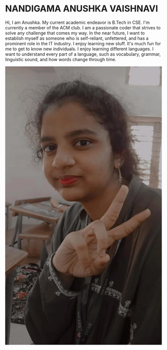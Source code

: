 # NANDIGAMA ANUSHKA VAISHNAVI

Hi,
I am Anushka. 
My current academic endeavor is B.Tech in CSE. I'm currently a member of the ACM club.
I am a passionate coder that strives to solve any challenge that comes my way.
In the near future, I want to establish myself as someone who is self-reliant, unfettered, and has a prominent role in the IT industry.
I enjoy learning new stuff. 
It's much fun for me to get to know new individuals.
I enjoy learning different languages. I want to understand every part of a language, such as vocabulary, grammar, linguistic sound, and how words change through time.


![Anushka](Anushka.jpeg)  
